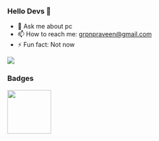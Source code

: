 ### Hello Devs 👋
- 💬 Ask me about pc
- 📫 How to reach me: grpnpraveen@gmail.com
- ⚡ Fun fact: Not now


<img src="https://github-readme-stats.vercel.app/api?username=grpnpraveen&&show_icons=true&title_color=EB7400&icon_color=EB7400&text_color=daf7dc&bg_color=151515">

### Badges
<a href="https://dev.to/badge/hacktoberfest-2020" target="_blank">
<img src="https://res.cloudinary.com/practicaldev/image/fetch/s--ipK3ZYfm--/c_limit,f_auto,fl_progressive,q_80,w_375/https://dev-to-uploads.s3.amazonaws.com/uploads/badge/badge_image/80/hacktoberfest2020-badge_2.png" width=100>
</a>
